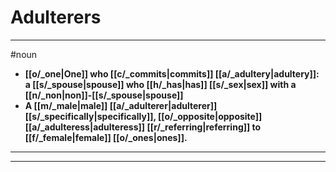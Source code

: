 # Adulterers
---
#noun
- **[[o/_one|One]] who [[c/_commits|commits]] [[a/_adultery|adultery]]: a [[s/_spouse|spouse]] who [[h/_has|has]] [[s/_sex|sex]] with a [[n/_non|non]]-[[s/_spouse|spouse]]**
- **A [[m/_male|male]] [[a/_adulterer|adulterer]] [[s/_specifically|specifically]], [[o/_opposite|opposite]] [[a/_adulteress|adulteress]] [[r/_referring|referring]] to [[f/_female|female]] [[o/_ones|ones]].**
---
---
